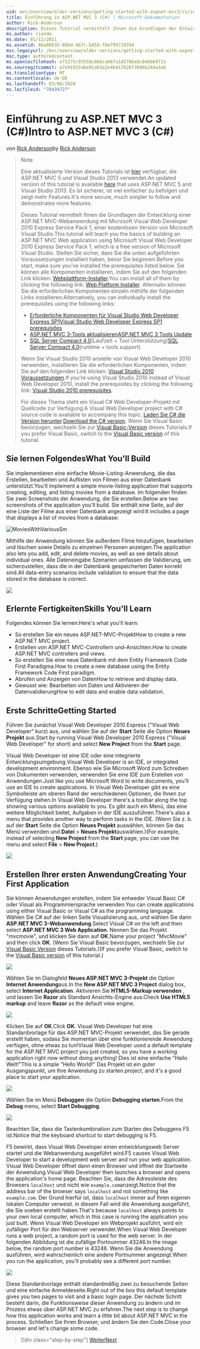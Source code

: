 ```yaml
---
uid: mvc/overview/older-versions/getting-started-with-aspnet-mvc3/cs/intro-to-aspnet-mvc-3
title: Einführung in ASP.NET MVC 3 (C#) | Microsoft-Dokumentation
author: Rick-Anderson
description: Dieses Tutorial vermittelt Ihnen die Grundlagen der Entwicklung einer ASP.NET MVC-Webanwendung mithilfe von Microsoft Visual Web Developer 2010 Express Service Pack 1.
ms.author: riande
ms.date: 01/12/2011
ms.assetid: 86a80b35-88bd-4b7c-bd58-f6e7997197d4
msc.legacyurl: /mvc/overview/older-versions/getting-started-with-aspnet-mvc3/cs/intro-to-aspnet-mvc-3
msc.type: authoredcontent
ms.openlocfilehash: e71275c93558c0b6ca087a145786e8c846b69721
ms.sourcegitcommit: e7e91932a6e91a63e2e46417626f39d6b244a3ab
ms.translationtype: MT
ms.contentlocale: de-DE
ms.lasthandoff: 03/06/2020
ms.locfileid: "78434727"
---
```

# <a name="intro-to-aspnet-mvc-3-c"></a><span data-ttu-id="cf51c-103">Einführung zu ASP.NET MVC 3 (C#)</span><span class="sxs-lookup"><span data-stu-id="cf51c-103">Intro to ASP.NET MVC 3 (C#)</span></span>

<span data-ttu-id="cf51c-104">von [Rick Anderson](https://twitter.com/RickAndMSFT)</span><span class="sxs-lookup"><span data-stu-id="cf51c-104">by [Rick Anderson](https://twitter.com/RickAndMSFT)</span></span>

> > [!NOTE]
> > <span data-ttu-id="cf51c-105">Eine aktualisierte Version dieses Tutorials ist [hier](../../../getting-started/introduction/getting-started.md) verfügbar, die ASP.NET MVC 5 und Visual Studio 2013 verwendet.</span><span class="sxs-lookup"><span data-stu-id="cf51c-105">An updated version of this tutorial is available [here](../../../getting-started/introduction/getting-started.md) that uses ASP.NET MVC 5 and Visual Studio 2013.</span></span> <span data-ttu-id="cf51c-106">Es ist sicherer, ist viel einfacher zu befolgen und zeigt mehr Features.</span><span class="sxs-lookup"><span data-stu-id="cf51c-106">It's more secure, much simpler to follow and demonstrates more features.</span></span>
> 
> 
> <span data-ttu-id="cf51c-107">Dieses Tutorial vermittelt Ihnen die Grundlagen der Entwicklung einer ASP.NET MVC-Webanwendung mit Microsoft Visual Web Developer 2010 Express Service Pack 1, einer kostenlosen Version von Microsoft Visual Studio.</span><span class="sxs-lookup"><span data-stu-id="cf51c-107">This tutorial will teach you the basics of building an ASP.NET MVC Web application using Microsoft Visual Web Developer 2010 Express Service Pack 1, which is a free version of Microsoft Visual Studio.</span></span> <span data-ttu-id="cf51c-108">Stellen Sie sicher, dass Sie die unten aufgeführten Voraussetzungen installiert haben, bevor Sie beginnen.</span><span class="sxs-lookup"><span data-stu-id="cf51c-108">Before you start, make sure you've installed the prerequisites listed below.</span></span> <span data-ttu-id="cf51c-109">Sie können alle Komponenten installieren, indem Sie auf den folgenden Link klicken: [Webplattform-Installer](https://www.microsoft.com/web/gallery/install.aspx?appid=VWD2010SP1Pack).</span><span class="sxs-lookup"><span data-stu-id="cf51c-109">You can install all of them by clicking the following link: [Web Platform Installer](https://www.microsoft.com/web/gallery/install.aspx?appid=VWD2010SP1Pack).</span></span> <span data-ttu-id="cf51c-110">Alternativ können Sie die erforderlichen Komponenten einzeln mithilfe der folgenden Links installieren:</span><span class="sxs-lookup"><span data-stu-id="cf51c-110">Alternatively, you can individually install the prerequisites using the following links:</span></span>
> 
> - [<span data-ttu-id="cf51c-111">Erforderliche Komponenten für Visual Studio Web Developer Express SP1</span><span class="sxs-lookup"><span data-stu-id="cf51c-111">Visual Studio Web Developer Express SP1 prerequisites</span></span>](https://www.microsoft.com/web/gallery/install.aspx?appid=VWD2010SP1Pack)
> - [<span data-ttu-id="cf51c-112">ASP.NET MVC 3-Tools aktualisieren</span><span class="sxs-lookup"><span data-stu-id="cf51c-112">ASP.NET MVC 3 Tools Update</span></span>](https://www.microsoft.com/web/gallery/install.aspx?appsxml=&amp;appid=MVC3)
> - <span data-ttu-id="cf51c-113">[SQL Server Compact 4,0](https://www.microsoft.com/web/gallery/install.aspx?appid=SQLCE;SQLCEVSTools_4_0)(Laufzeit + Tool Unterstützung)</span><span class="sxs-lookup"><span data-stu-id="cf51c-113">[SQL Server Compact 4.0](https://www.microsoft.com/web/gallery/install.aspx?appid=SQLCE;SQLCEVSTools_4_0)(runtime + tools support)</span></span>
> 
> <span data-ttu-id="cf51c-114">Wenn Sie Visual Studio 2010 anstelle von Visual Web Developer 2010 verwenden, installieren Sie die erforderlichen Komponenten, indem Sie auf den folgenden Link klicken: [Visual Studio 2010 Voraussetzungen](https://www.microsoft.com/web/gallery/install.aspx?appsxml=&amp;appid=VS2010SP1Pack).</span><span class="sxs-lookup"><span data-stu-id="cf51c-114">If you're using Visual Studio 2010 instead of Visual Web Developer 2010, install the prerequisites by clicking the following link: [Visual Studio 2010 prerequisites](https://www.microsoft.com/web/gallery/install.aspx?appsxml=&amp;appid=VS2010SP1Pack).</span></span>
> 
> <span data-ttu-id="cf51c-115">Für dieses Thema steht ein Visual C# Web Developer-Projekt mit Quellcode zur Verfügung.</span><span class="sxs-lookup"><span data-stu-id="cf51c-115">A Visual Web Developer project with C# source code is available to accompany this topic.</span></span> <span data-ttu-id="cf51c-116">[Laden Sie C# die Version herunter](https://code.msdn.microsoft.com/Introduction-to-MVC-3-10d1b098).</span><span class="sxs-lookup"><span data-stu-id="cf51c-116">[Download the C# version](https://code.msdn.microsoft.com/Introduction-to-MVC-3-10d1b098).</span></span> <span data-ttu-id="cf51c-117">Wenn Sie Visual Basic bevorzugen, wechseln Sie zur [Visual Basic-Version](../vb/intro-to-aspnet-mvc-3.md) dieses Tutorials.</span><span class="sxs-lookup"><span data-stu-id="cf51c-117">If you prefer Visual Basic, switch to the [Visual Basic version](../vb/intro-to-aspnet-mvc-3.md) of this tutorial.</span></span>

## <a name="what-youll-build"></a><span data-ttu-id="cf51c-118">Sie lernen Folgendes</span><span class="sxs-lookup"><span data-stu-id="cf51c-118">What You'll Build</span></span>

<span data-ttu-id="cf51c-119">Sie implementieren eine einfache Movie-Listing-Anwendung, die das Erstellen, bearbeiten und Auflisten von Filmen aus einer Datenbank unterstützt.</span><span class="sxs-lookup"><span data-stu-id="cf51c-119">You'll implement a simple movie-listing application that supports creating, editing, and listing movies from a database.</span></span> <span data-ttu-id="cf51c-120">Im folgenden finden Sie zwei Screenshots der Anwendung, die Sie erstellen.</span><span class="sxs-lookup"><span data-stu-id="cf51c-120">Below are two screenshots of the application you'll build.</span></span> <span data-ttu-id="cf51c-121">Sie enthält eine Seite, auf der eine Liste der Filme aus einer Datenbank angezeigt wird:</span><span class="sxs-lookup"><span data-stu-id="cf51c-121">It includes a page that displays a list of movies from a database:</span></span>

![MoviesWithVariousSm](intro-to-aspnet-mvc-3/_static/image1.png)

<span data-ttu-id="cf51c-123">Mithilfe der Anwendung können Sie außerdem Filme hinzufügen, bearbeiten und löschen sowie Details zu einzelnen Personen anzeigen.</span><span class="sxs-lookup"><span data-stu-id="cf51c-123">The application also lets you add, edit, and delete movies, as well as see details about individual ones.</span></span> <span data-ttu-id="cf51c-124">Alle Dateneingabe Szenarien umfassen die Validierung, um sicherzustellen, dass die in der Datenbank gespeicherten Daten korrekt sind.</span><span class="sxs-lookup"><span data-stu-id="cf51c-124">All data-entry scenarios include validation to ensure that the data stored in the database is correct.</span></span>

![](intro-to-aspnet-mvc-3/_static/image2.png)

## <a name="skills-youll-learn"></a><span data-ttu-id="cf51c-125">Erlernte Fertigkeiten</span><span class="sxs-lookup"><span data-stu-id="cf51c-125">Skills You'll Learn</span></span>

<span data-ttu-id="cf51c-126">Folgendes können Sie lernen:</span><span class="sxs-lookup"><span data-stu-id="cf51c-126">Here's what you'll learn:</span></span>

- <span data-ttu-id="cf51c-127">So erstellen Sie ein neues ASP.NET-MVC-Projekt</span><span class="sxs-lookup"><span data-stu-id="cf51c-127">How to create a new ASP.NET MVC project.</span></span>
- <span data-ttu-id="cf51c-128">Erstellen von ASP.NET MVC-Controllern und-Ansichten.</span><span class="sxs-lookup"><span data-stu-id="cf51c-128">How to create ASP.NET MVC controllers and views.</span></span>
- <span data-ttu-id="cf51c-129">So erstellen Sie eine neue Datenbank mit dem Entity Framework Code First Paradigma.</span><span class="sxs-lookup"><span data-stu-id="cf51c-129">How to create a new database using the Entity Framework Code First paradigm.</span></span>
- <span data-ttu-id="cf51c-130">Abrufen und Anzeigen von Daten</span><span class="sxs-lookup"><span data-stu-id="cf51c-130">How to retrieve and display data.</span></span>
- <span data-ttu-id="cf51c-131">Gewusst wie: Bearbeiten von Daten und Aktivieren der Datenvalidierung</span><span class="sxs-lookup"><span data-stu-id="cf51c-131">How to edit data and enable data validation.</span></span>

## <a name="getting-started"></a><span data-ttu-id="cf51c-132">Erste Schritte</span><span class="sxs-lookup"><span data-stu-id="cf51c-132">Getting Started</span></span>

<span data-ttu-id="cf51c-133">Führen Sie zunächst Visual Web Developer 2010 Express ("Visual Web Developer" kurz) aus, und wählen Sie auf der **Start** Seite die Option **Neues Projekt** aus.</span><span class="sxs-lookup"><span data-stu-id="cf51c-133">Start by running Visual Web Developer 2010 Express ("Visual Web Developer" for short) and select **New Project** from the **Start** page.</span></span>

<span data-ttu-id="cf51c-134">Visual Web Developer ist eine IDE oder eine integrierte Entwicklungsumgebung.</span><span class="sxs-lookup"><span data-stu-id="cf51c-134">Visual Web Developer is an IDE, or integrated development environment.</span></span> <span data-ttu-id="cf51c-135">Ebenso wie Sie Microsoft Word zum Schreiben von Dokumenten verwenden, verwenden Sie eine IDE zum Erstellen von Anwendungen.</span><span class="sxs-lookup"><span data-stu-id="cf51c-135">Just like you use Microsoft Word to write documents, you'll use an IDE to create applications.</span></span> <span data-ttu-id="cf51c-136">In Visual Web Developer gibt es eine Symbolleiste am oberen Rand der verschiedenen Optionen, die Ihnen zur Verfügung stehen.</span><span class="sxs-lookup"><span data-stu-id="cf51c-136">In Visual Web Developer there's a toolbar along the top showing various options available to you.</span></span> <span data-ttu-id="cf51c-137">Es gibt auch ein Menü, das eine weitere Möglichkeit bietet, Aufgaben in der IDE auszuführen.</span><span class="sxs-lookup"><span data-stu-id="cf51c-137">There's also a menu that provides another way to perform tasks in the IDE.</span></span> <span data-ttu-id="cf51c-138">(Wenn Sie z. b. auf der **Start** Seite die Option **Neues Projekt** auswählen, können Sie das Menü verwenden und **Datei** &gt; **Neues Projekt**auswählen.)</span><span class="sxs-lookup"><span data-stu-id="cf51c-138">(For example, instead of selecting **New Project** from the **Start** page, you can use the menu and select **File** &gt; **New Project**.)</span></span>

[![](intro-to-aspnet-mvc-3/_static/image4.png)](intro-to-aspnet-mvc-3/_static/image3.png)

## <a name="creating-your-first-application"></a><span data-ttu-id="cf51c-139">Erstellen Ihrer ersten Anwendung</span><span class="sxs-lookup"><span data-stu-id="cf51c-139">Creating Your First Application</span></span>

<span data-ttu-id="cf51c-140">Sie können Anwendungen erstellen, indem Sie entweder Visual Basic C# oder Visual als Programmiersprache verwenden.</span><span class="sxs-lookup"><span data-stu-id="cf51c-140">You can create applications using either Visual Basic or Visual C# as the programming language.</span></span> <span data-ttu-id="cf51c-141">Wählen Sie C# auf der linken Seite Visualisierung aus, und wählen Sie dann **ASP.NET MVC 3-Webanwendung**.</span><span class="sxs-lookup"><span data-stu-id="cf51c-141">Select Visual C# on the left and then select **ASP.NET MVC 3 Web Application**.</span></span> <span data-ttu-id="cf51c-142">Nennen Sie das Projekt "mvcmovie", und klicken Sie dann auf **OK**.</span><span class="sxs-lookup"><span data-stu-id="cf51c-142">Name your project "MvcMovie" and then click **OK**.</span></span> <span data-ttu-id="cf51c-143">(Wenn Sie Visual Basic bevorzugen, wechseln Sie zur [Visual Basic Version](../vb/intro-to-aspnet-mvc-3.md) dieses Tutorials.)</span><span class="sxs-lookup"><span data-stu-id="cf51c-143">(If you prefer Visual Basic, switch to the [Visual Basic version](../vb/intro-to-aspnet-mvc-3.md) of this tutorial.)</span></span>

![](intro-to-aspnet-mvc-3/_static/image5.png)

<span data-ttu-id="cf51c-144">Wählen Sie im Dialogfeld **Neues ASP.NET MVC 3-Projekt** die Option **Internet Anwendung**aus.</span><span class="sxs-lookup"><span data-stu-id="cf51c-144">In the **New ASP.NET MVC 3 Project** dialog box, select **Internet Application**.</span></span> <span data-ttu-id="cf51c-145">Aktivieren Sie **HTML5-Markup verwenden** , und lassen Sie **Razor** als Standard Ansichts-Engine aus.</span><span class="sxs-lookup"><span data-stu-id="cf51c-145">Check **Use HTML5 markup** and leave **Razor** as the default view engine.</span></span>

![](intro-to-aspnet-mvc-3/_static/image6.png)

<span data-ttu-id="cf51c-146">Klicken Sie auf **OK**.</span><span class="sxs-lookup"><span data-stu-id="cf51c-146">Click **OK**.</span></span> <span data-ttu-id="cf51c-147">Visual Web Developer hat eine Standardvorlage für das ASP.NET MVC-Projekt verwendet, das Sie gerade erstellt haben, sodass Sie momentan über eine funktionierende Anwendung verfügen, ohne etwas zu tun!</span><span class="sxs-lookup"><span data-stu-id="cf51c-147">Visual Web Developer used a default template for the ASP.NET MVC project you just created, so you have a working application right now without doing anything!</span></span> <span data-ttu-id="cf51c-148">Dies ist eine einfache "Hallo Welt!"</span><span class="sxs-lookup"><span data-stu-id="cf51c-148">This is a simple "Hello World!"</span></span> <span data-ttu-id="cf51c-149">Das Projekt ist ein guter Ausgangspunkt, um Ihre Anwendung zu starten.</span><span class="sxs-lookup"><span data-stu-id="cf51c-149">project, and it's a good place to start your application.</span></span>

[![](intro-to-aspnet-mvc-3/_static/image8.png)](intro-to-aspnet-mvc-3/_static/image7.png)

<span data-ttu-id="cf51c-150">Wählen Sie im Menü **Debuggen** die Option **Debugging starten**.</span><span class="sxs-lookup"><span data-stu-id="cf51c-150">From the **Debug** menu, select **Start Debugging**.</span></span>

![](intro-to-aspnet-mvc-3/_static/image9.png)

<span data-ttu-id="cf51c-151">Beachten Sie, dass die Tastenkombination zum Starten des Debuggens F5 ist.</span><span class="sxs-lookup"><span data-stu-id="cf51c-151">Notice that the keyboard shortcut to start debugging is F5.</span></span>

<span data-ttu-id="cf51c-152">F5 bewirkt, dass Visual Web Developer einen entwicklungsweb Server startet und die Webanwendung ausgeführt wird.</span><span class="sxs-lookup"><span data-stu-id="cf51c-152">F5 causes Visual Web Developer to start a development web server and run your web application.</span></span> <span data-ttu-id="cf51c-153">Visual Web Developer öffnet dann einen Browser und öffnet die Startseite der Anwendung.</span><span class="sxs-lookup"><span data-stu-id="cf51c-153">Visual Web Developer then launches a browser and opens the application's home page.</span></span> <span data-ttu-id="cf51c-154">Beachten Sie, dass die Adressleiste des Browsers `localhost` und nicht wie `example.com`anzeigt.</span><span class="sxs-lookup"><span data-stu-id="cf51c-154">Notice that the address bar of the browser says `localhost` and not something like `example.com`.</span></span> <span data-ttu-id="cf51c-155">Der Grund hierfür ist, dass `localhost` immer auf Ihren eigenen lokalen Computer verweist. in diesem Fall wird die Anwendung ausgeführt, die Sie soeben erstellt haben.</span><span class="sxs-lookup"><span data-stu-id="cf51c-155">That's because `localhost` always points to your own local computer, which in this case is running the application you just built.</span></span> <span data-ttu-id="cf51c-156">Wenn Visual Web Developer ein Webprojekt ausführt, wird ein zufälliger Port für den Webserver verwendet.</span><span class="sxs-lookup"><span data-stu-id="cf51c-156">When Visual Web Developer runs a web project, a random port is used for the web server.</span></span> <span data-ttu-id="cf51c-157">In der folgenden Abbildung ist die zufällige Portnummer 43246.</span><span class="sxs-lookup"><span data-stu-id="cf51c-157">In the image below, the random port number is 43246.</span></span> <span data-ttu-id="cf51c-158">Wenn Sie die Anwendung ausführen, wird wahrscheinlich eine andere Portnummer angezeigt.</span><span class="sxs-lookup"><span data-stu-id="cf51c-158">When you run the application, you'll probably see a different port number.</span></span>

![](intro-to-aspnet-mvc-3/_static/image10.png)

<span data-ttu-id="cf51c-159">Diese Standardvorlage enthält standardmäßig zwei zu besuchende Seiten und eine einfache Anmeldeseite.</span><span class="sxs-lookup"><span data-stu-id="cf51c-159">Right out of the box this default template gives you two pages to visit and a basic login page.</span></span> <span data-ttu-id="cf51c-160">Der nächste Schritt besteht darin, die Funktionsweise dieser Anwendung zu ändern und im Prozess etwas über ASP.NET MVC zu erfahren.</span><span class="sxs-lookup"><span data-stu-id="cf51c-160">The next step is to change how this application works and learn a little bit about ASP.NET MVC in the process.</span></span> <span data-ttu-id="cf51c-161">Schließen Sie Ihren Browser, und ändern Sie den Code.</span><span class="sxs-lookup"><span data-stu-id="cf51c-161">Close your browser and let's change some code.</span></span>

> [!div class="step-by-step"]
> [<span data-ttu-id="cf51c-162">Weiter</span><span class="sxs-lookup"><span data-stu-id="cf51c-162">Next</span></span>](adding-a-controller.md)
